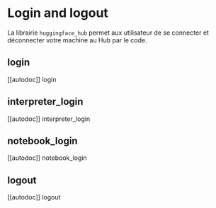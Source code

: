 <!--⚠️ Note that this file is in Markdown but contain specific syntax for our doc-builder (similar to MDX) that may not be
rendered properly in your Markdown viewer.
-->

# Login and logout

La librairie `huggingface_hub` permet aux utilisateur de se connecter et déconnecter
votre machine au Hub par le code.
## login

[[autodoc]] login

## interpreter_login

[[autodoc]] interpreter_login

## notebook_login

[[autodoc]] notebook_login

## logout

[[autodoc]] logout
